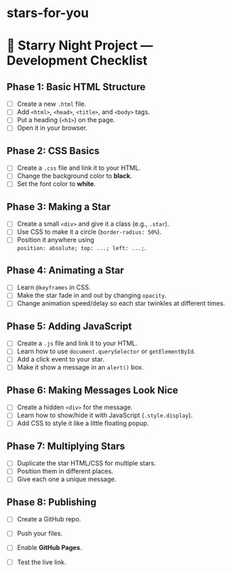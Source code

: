 # stars-for-you

# 🌟 Starry Night Project — Development Checklist

## Phase 1: Basic HTML Structure
- [ ] Create a new `.html` file.
- [ ] Add `<html>`, `<head>`, `<title>`, and `<body>` tags.
- [ ] Put a heading (`<h1>`) on the page.
- [ ] Open it in your browser.

## Phase 2: CSS Basics
- [ ] Create a `.css` file and link it to your HTML.
- [ ] Change the background color to **black**.
- [ ] Set the font color to **white**.

## Phase 3: Making a Star
- [ ] Create a small `<div>` and give it a class (e.g., `.star`).
- [ ] Use CSS to make it a circle (`border-radius: 50%`).
- [ ] Position it anywhere using  
  `position: absolute; top: ...; left: ...;`.

## Phase 4: Animating a Star
- [ ] Learn `@keyframes` in CSS.
- [ ] Make the star fade in and out by changing `opacity`.
- [ ] Change animation speed/delay so each star twinkles at different times.

## Phase 5: Adding JavaScript
- [ ] Create a `.js` file and link it to your HTML.
- [ ] Learn how to use `document.querySelector` or `getElementById`.
- [ ] Add a click event to your star.
- [ ] Make it show a message in an `alert()` box.

## Phase 6: Making Messages Look Nice
- [ ] Create a hidden `<div>` for the message.
- [ ] Learn how to show/hide it with JavaScript (`.style.display`).
- [ ] Add CSS to style it like a little floating popup.

## Phase 7: Multiplying Stars
- [ ] Duplicate the star HTML/CSS for multiple stars.
- [ ] Position them in different places.
- [ ] Give each one a unique message.

## Phase 8: Publishing
- [ ] Create a GitHub repo.
- [ ] Push your files.
- [ ] Enable **GitHub Pages**.
- [ ] Test the live link.

